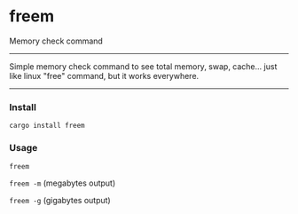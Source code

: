 # freem

Memory check command

---

Simple memory check command to see
total memory, swap, cache... just like
linux "free" command, but it works
everywhere.

---

### Install

`cargo install freem`

### Usage

`freem`

`freem -m` (megabytes output)

`freem -g` (gigabytes output)
